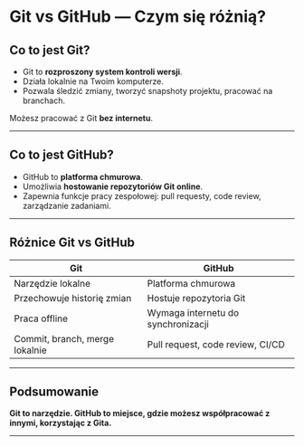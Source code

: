 # Git vs  GitHub — Czym się różnią?

##  Co to jest Git?

- Git to **rozproszony system kontroli wersji**.
- Działa lokalnie na Twoim komputerze.
- Pozwala śledzić zmiany, tworzyć snapshoty projektu, pracować na branchach.

 Możesz pracować z Git **bez internetu**.

---

##  Co to jest GitHub?

- GitHub to **platforma chmurowa**.
- Umożliwia **hostowanie repozytoriów Git online**.
- Zapewnia funkcje pracy zespołowej: pull requesty, code review, zarządzanie zadaniami.

---

##  Różnice Git vs GitHub

| Git                             | GitHub                                  |
|----------------------------------|------------------------------------------|
| Narzędzie lokalne                | Platforma chmurowa                      |
| Przechowuje historię zmian       | Hostuje repozytoria Git                 |
| Praca offline                    | Wymaga internetu do synchronizacji      |
| Commit, branch, merge lokalnie   | Pull request, code review, CI/CD        |

---

##  Podsumowanie

**Git to narzędzie. GitHub to miejsce, gdzie możesz współpracować z innymi, korzystając z Gita.**

---